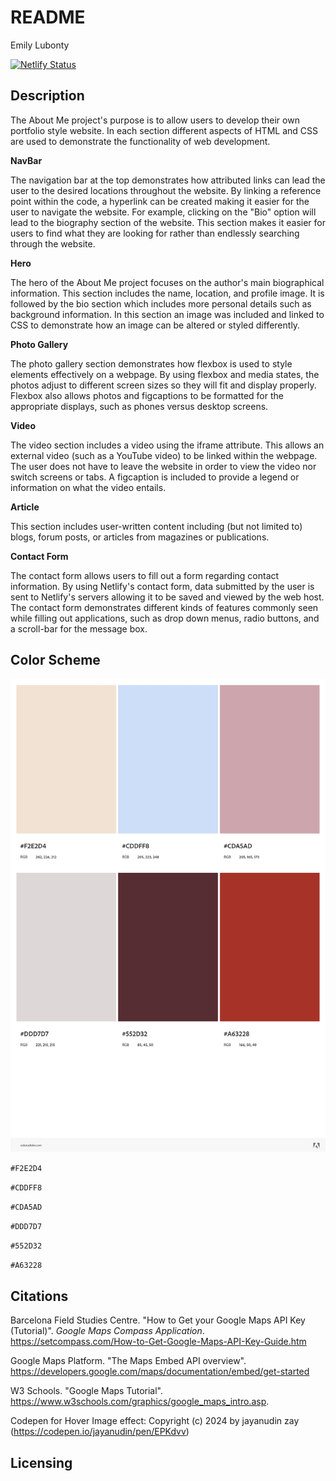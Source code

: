 # README

Emily Lubonty

[![Netlify Status](https://api.netlify.com/api/v1/badges/a2f6c22b-73bb-4271-9663-6d74d8728073/deploy-status?branch=final-draft)](https://app.netlify.com/sites/about-me-emilylubonty/deploys)

## Description
The About Me project's purpose is to allow users to develop their own portfolio style website. In each section different aspects of HTML and CSS are used to demonstrate the functionality of web development. 

**NavBar**

The navigation bar at the top demonstrates how attributed links can lead the user to the desired locations throughout the website. By linking a reference point within the code, a hyperlink can be created making it easier for the user to navigate the website. For example, clicking on the "Bio" option will lead to the biography section of the website. This section makes it easier for users to find what they are looking for rather than endlessly searching through the website. 

**Hero**

The hero of the About Me project focuses on the author's main biographical information. This section includes the name, location, and profile image. It is followed by the bio section which includes more personal details such as background information. In this section an image was included and linked to CSS to demonstrate how an image can be altered or styled differently. 

**Photo Gallery**

The photo gallery section demonstrates how flexbox is used to style elements effectively on a webpage. By using flexbox and media states, the photos adjust to different screen sizes so they will fit and display properly. Flexbox also allows photos and figcaptions to be formatted for the appropriate displays, such as phones versus desktop screens. 

**Video**

The video section includes a video using the iframe attribute. This allows an external video (such as a YouTube video) to be linked within the webpage. The user does not have to leave the website in order to view the video nor switch screens or tabs. A figcaption is included to provide a legend or information on what the video entails. 

**Article** 

This section includes user-written content including (but not limited to) blogs, forum posts, or articles from magazines or publications. 

**Contact Form**

The contact form allows users to fill out a form regarding contact information. By using Netlify's contact form, data submitted by the user is sent to Netlify's servers allowing it to be saved and viewed by the web host. The contact form demonstrates different kinds of features commonly seen while filling out applications, such as drop down menus, radio buttons, and a scroll-bar for the message box. 

## Color Scheme
![Screenshot of Adobe color scheme for this project](img/AdobeColor-color-scheme.jpeg)

`#F2E2D4`

`#CDDFF8`

`#CDA5AD`

`#DDD7D7`

`#552D32`

`#A63228`

## Citations

Barcelona Field Studies Centre. "How to Get your Google Maps API Key (Tutorial)". *Google Maps Compass Application*. https://setcompass.com/How-to-Get-Google-Maps-API-Key-Guide.htm

Google Maps Platform. "The Maps Embed API overview". https://developers.google.com/maps/documentation/embed/get-started

W3 Schools. "Google Maps Tutorial". https://www.w3schools.com/graphics/google_maps_intro.asp. 

Codepen for Hover Image effect: Copyright (c) 2024 by jayanudin zay (https://codepen.io/jayanudin/pen/EPKdvv)

## Licensing 


